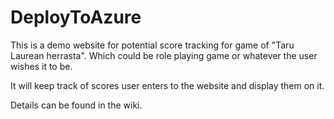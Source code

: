 # DeployToAzure

This is a demo website for potential score tracking for game of "Taru Laurean herrasta". Which could be role playing game or whatever the user
wishes it to be.

It will keep track of scores user enters to the website and display them on it.

Details can be found in the wiki.



